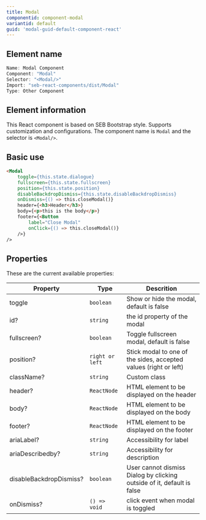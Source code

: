 ```yaml
---
title: Modal
componentid: component-modal
variantid: default
guid: 'modal-guid-default-component-react'
---
```


## Element name
```javascript
Name: Modal Component
Component: "Modal"
Selector: "<Modal/>"
Import: "seb-react-components/dist/Modal"
Type: Other Component
```

## Element information 
This React component is based on SEB Bootstrap style. Supports customization and configurations. The component name is `Modal` and the selector is `<Modal/>`.

## Basic use
```html
<Modal
    toggle={this.state.dialogue}
    fullscreen={this.state.fullscreen}
    position={this.state.position}
    disableBackdropDismiss={this.state.disableBackdropDismiss}
    onDismiss={() => this.closeModal()}
    header={<h3>Header</h3>}
    body={<p>this is the body</p>}
    footer={<Button
        label="Close Modal"
        onClick={() => this.closeModal()}
    />}
/>
```

## Properties
These are the current available properties:

| Property                | Type           | Descrition                                                             |
| ----------------------- | -------------- | ---------------------------------------------------------------------- |
| toggle                  | `boolean`      | Show or hide the modal, default is false                               |
| id?                     | `string`       | the id property of the modal                                           |
| fullscreen?             | `boolean`      | Toggle fullscreen modal, default is false                              |
| position?               | `right or left`| Stick modal to one of the sides, accepted values (right or left)       |
| className?              | `string`       | Custom class                                                           |
| header?                 | `ReactNode`    | HTML element to be displayed on the header                             |
| body?                   | `ReactNode`    | HTML element to be displayed on the body                               |
| footer?                 | `ReactNode`    | HTML element to be displayed on the footer                             |
| ariaLabel?              | `string`       | Accessibility for label                                                |
| ariaDescribedby?        | `string`       | Accessibility for description                                          |
| disableBackdropDismiss? | `boolean`      | User cannot dismiss Dialog by clicking outside of it, default is false |
| onDismiss?           | `() => void`   | click event when modal is toggled                                      |